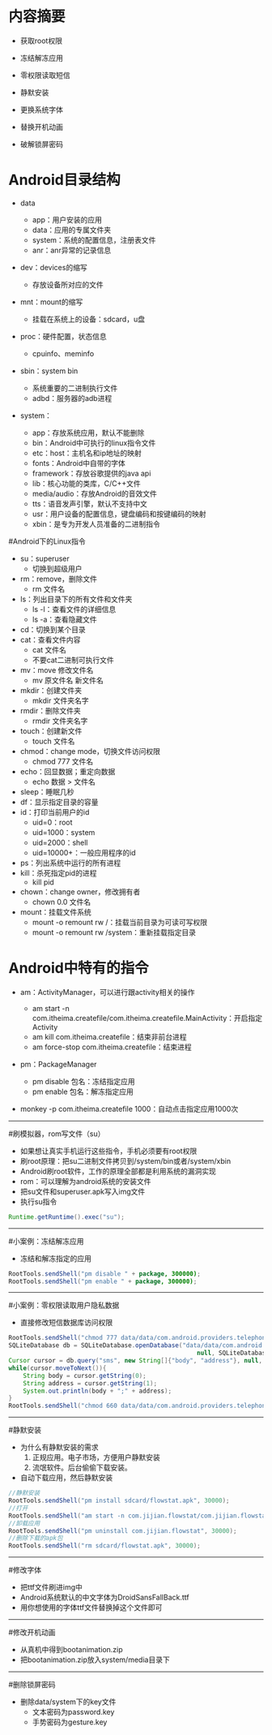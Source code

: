 # 内容摘要
- 获取root权限

- 冻结解冻应用

- 零权限读取短信

- 静默安装

- 更换系统字体

- 替换开机动画

- 破解锁屏密码

# Android目录结构
* data
	* app：用户安装的应用
	* data：应用的专属文件夹
	* system：系统的配置信息，注册表文件
	* anr：anr异常的记录信息

* dev：devices的缩写
	* 存放设备所对应的文件

* mnt：mount的缩写
	* 挂载在系统上的设备：sdcard，u盘

* proc：硬件配置，状态信息
	* cpuinfo、meminfo

* sbin：system bin
	* 系统重要的二进制执行文件
	* adbd：服务器的adb进程

* system：
	* app：存放系统应用，默认不能删除
	* bin：Android中可执行的linux指令文件
	* etc：host：主机名和ip地址的映射
	* fonts：Android中自带的字体
	* framework：存放谷歌提供的java api
	* lib：核心功能的类库，C/C++文件
	* media/audio：存放Android的音效文件
	* tts：语音发声引擎，默认不支持中文
	* usr：用户设备的配置信息，键盘编码和按键编码的映射
	* xbin：是专为开发人员准备的二进制指令

#Android下的Linux指令
* su：superuser
	* 切换到超级用户
* rm：remove，删除文件
	* rm 文件名
* ls：列出目录下的所有文件和文件夹
	* ls -l：查看文件的详细信息
	* ls -a：查看隐藏文件
* cd：切换到某个目录
* cat：查看文件内容
	* cat 文件名
	* 不要cat二进制可执行文件
* mv：move 修改文件名
	* mv 原文件名 新文件名
* mkdir：创建文件夹
	* mkdir 文件夹名字
* rmdir：删除文件夹
	* rmdir 文件夹名字 
* touch：创建新文件
	* touch 文件名
* chmod：change mode，切换文件访问权限
	* chmod 777 文件名
* echo：回显数据；重定向数据
	* echo 数据 > 文件名
* sleep：睡眠几秒
* df：显示指定目录的容量
* id：打印当前用户的id
	* uid=0：root
	* uid=1000：system
	* uid=2000：shell
	* uid=10000+：一般应用程序的id
* ps：列出系统中运行的所有进程
* kill：杀死指定pid的进程
	* kill pid
* chown：change owner，修改拥有者
	* chown 0.0 文件名
* mount：挂载文件系统
	* mount -o remount rw /：挂载当前目录为可读可写权限
	* mount -o remount rw /system：重新挂载指定目录

# Android中特有的指令
* am：ActivityManager，可以进行跟activity相关的操作
	* am start -n com.itheima.createfile/com.itheima.createfile.MainActivity：开启指定Activity
	* am kill com.itheima.createfile：结束非前台进程
	* am force-stop com.itheima.createfile：结束进程

* pm：PackageManager
	* pm disable 包名：冻结指定应用
	* pm enable 包名：解冻指定应用

* monkey -p com.itheima.createfile 1000：自动点击指定应用1000次

---
#刷模拟器，rom写文件（su）
* 如果想让真实手机运行这些指令，手机必须要有root权限
* 刷root原理：把su二进制文件拷贝到/system/bin或者/system/xbin
* Android刷root软件，工作的原理全部都是利用系统的漏洞实现
* rom：可以理解为android系统的安装文件
* 把su文件和superuser.apk写入img文件
* 执行su指令

```java
Runtime.getRuntime().exec("su");
```

---
#小案例：冻结解冻应用
* 冻结和解冻指定的应用

```java
RootTools.sendShell("pm disable " + package, 300000);
RootTools.sendShell("pm enable " + package, 300000);
```

---	
#小案例：零权限读取用户隐私数据
* 直接修改短信数据库访问权限

```java
RootTools.sendShell("chmod 777 data/data/com.android.providers.telephony/databases/mmssms.db", 300000);
SQLiteDatabase db = SQLiteDatabase.openDatabase("data/data/com.android.providers.telephony/databases/mmssms.db", 
                                                    null, SQLiteDatabase.OPEN_READONLY);
Cursor cursor = db.query("sms", new String[]{"body", "address"}, null, null, null, null, null);
while(cursor.moveToNext()){
    String body = cursor.getString(0);
    String address = cursor.getString(1);
    System.out.println(body + ";" + address);
}
RootTools.sendShell("chmod 660 data/data/com.android.providers.telephony/databases/mmssms.db", 300000);
```

---
#静默安装
* 为什么有静默安装的需求
	1. 正规应用。电子市场，方便用户静默安装
	2. 流氓软件。后台偷偷下载安装。
* 自动下载应用，然后静默安装

```java
//静默安装
RootTools.sendShell("pm install sdcard/flowstat.apk", 30000);
//打开
RootTools.sendShell("am start -n com.jijian.flowstat/com.jijian.flowstat.TrafficWidgetSetting", 30000);
//卸载应用
RootTools.sendShell("pm uninstall com.jijian.flowstat", 30000);
//删除下载的apk包
RootTools.sendShell("rm sdcard/flowstat.apk", 30000);
```

---
#修改字体
* 把ttf文件刷进img中
* Android系统默认的中文字体为DroidSansFallBack.ttf
* 用你想使用的字体ttf文件替换掉这个文件即可

---
#修改开机动画
* 从真机中得到bootanimation.zip
* 把bootanimation.zip放入system/media目录下 

---
#删除锁屏密码
* 删除data/system下的key文件
	* 文本密码为password.key
	* 手势密码为gesture.key


